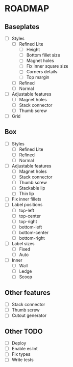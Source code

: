 # ROADMAP

## Baseplates
- [ ] Styles
  - [ ] Refined Lite
    - [ ] Height 
    - [ ] Bottom fillet size
    - [ ] Magnet holes
    - [ ] Fix inner square size
    - [ ] Corners details
    - [ ] Top margin
  - [ ] Refined
  - [ ] Normal
- [ ] Adjustable features
  - [ ] Magnet holes
  - [ ] Stack connector
  - [ ] Thumb screw
- [ ] Grid

## Box
- [ ] Styles
  - [ ] Refined Lite
  - [ ] Refined
  - [ ] Normal
- [ ] Adjustable features
  - [ ] Magnet holes
  - [ ] Stack connector
  - [ ] Thumb screw
  - [ ] Stackable lip
  - [ ] Thin lip
- [ ] Fix inner fillets
- [ ] Label positions
  - [ ] top-left
  - [ ] top-center
  - [ ] top-right
  - [ ] bottom-left
  - [ ] bottom-center
  - [ ] bottom-right
- [ ] Label sizes
  - [ ] Fixed
  - [ ] Auto
- [ ] Inner
  - [ ] Wall
  - [ ] Ledge
  - [ ] Scoop

## Other features
- [ ] Stack connector
- [ ] Thumb screw
- [ ] Cutout generator

## Other TODO
- [ ] Deploy
- [ ] Enable eslint
- [ ] Fix types
- [ ] Write tests